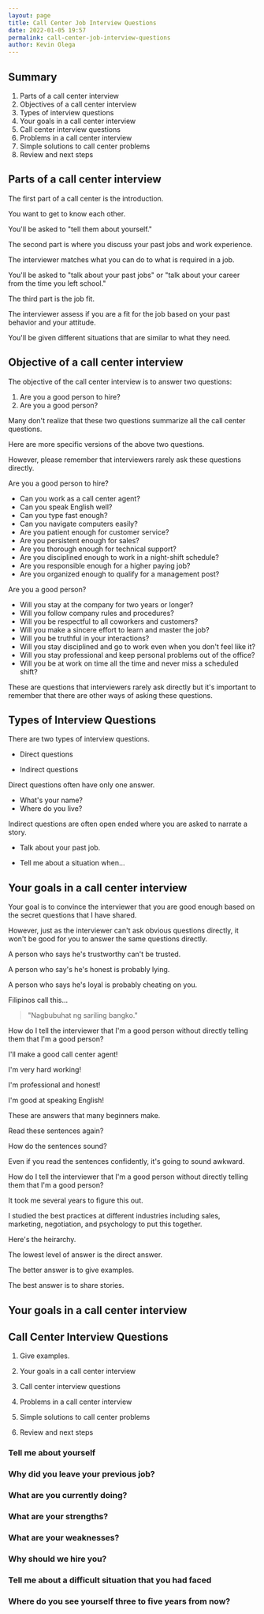 ```yaml
--- 
layout: page
title: Call Center Job Interview Questions
date: 2022-01-05 19:57
permalink: call-center-job-interview-questions
author: Kevin Olega 
--- 
```


## Summary

1. Parts of a call center interview
2. Objectives of a call center interview
3. Types of interview questions
3. Your goals in a call center interview
4. Call center interview questions
5. Problems in a call center interview
6. Simple solutions to call center problems
7. Review and next steps

## Parts of a call center interview

The first part of a call center is the introduction.

You want to get to know each other. 

You'll be asked to "tell them about yourself."

The second part is where you discuss your past jobs and work experience.

The interviewer matches what you can do to what is required in a job.

You'll be asked to "talk about your past jobs" or "talk about your career from the time you left school."

The third part is the job fit.

The interviewer assess if you are a fit for the job based on your past behavior and your attitude.

You'll be given different situations that are similar to what they need. 

## Objective of a call center interview

The objective of the call center interview is to answer two questions:

1. Are you a good person to hire?
2. Are you a good person?

Many don't realize that these two questions summarize all the call center questions. 

Here are more specific versions of the above two questions.

However, please remember that interviewers rarely ask these questions directly.

Are you a good person to hire?

- Can you work as a call center agent?
- Can you speak English well?
- Can you type fast enough?
- Can you navigate computers easily?
- Are you patient enough for customer service?
- Are you persistent enough for sales?
- Are you thorough enough for technical support?
- Are you disciplined enough to work in a night-shift schedule?
- Are you responsible enough for a higher paying job?
- Are you organized enough to qualify for a management post?

Are you a good person?

- Will you stay at the company for two years or longer?
- Will you follow company rules and procedures?
- Will you be respectful to all coworkers and customers?
- Will you make a sincere effort to learn and master the job?
- Will you be truthful in your interactions?
- Will you stay disciplined and go to work even when you don't feel like it?
- Will you stay professional and keep personal problems out of the office?
- Will you be at work on time all the time and never miss a scheduled shift?

These are questions that interviewers rarely ask directly but it's important to remember that there are other ways of asking these questions.


## Types of Interview Questions

There are two types of interview questions.

- Direct questions

- Indirect questions

Direct questions often have only one answer.

- What's your name?
- Where do you live?

Indirect questions are often open ended where you are asked to narrate a story.

- Talk about your past job.

- Tell me about a situation when...


## Your goals in a call center interview


Your goal is to convince the interviewer that you are good enough based on the secret questions that I have shared.

However, just as the interviewer can't ask obvious questions directly, it won't be good for you to answer the same questions directly.

A person who says he's trustworthy can't be trusted.

A person who say's he's honest is probably lying.

A person who says he's loyal is probably cheating on you.

Filipinos call this...

> "Nagbubuhat ng sariling bangko."

How do I tell the interviewer that I'm a good person without directly telling them that I'm a good person?

I'll make a good call center agent!

I'm very hard working!

I'm professional and honest!

I'm good at speaking English!

These are answers that many beginners make.

Read these sentences again?

How do the sentences sound?

Even if you read the sentences confidently, it's going to sound awkward.

How do I tell the interviewer that I'm a good person without directly telling them that I'm a good person?

It took me several years to figure this out.

I studied the best practices at different industries including sales, marketing, negotiation, and psychology to put this together.

Here's the heirarchy.

The lowest level of answer is the direct answer.

The better answer is to give examples.

The best answer is to share stories.

## Your goals in a call center interview

## Call Center Interview Questions 

1. Give examples.

3. Your goals in a call center interview
4. Call center interview questions
5. Problems in a call center interview
6. Simple solutions to call center problems
7. Review and next steps



### Tell me about yourself

### Why did you leave your previous job?

### What are you currently doing?

### What are your strengths?

### What are your weaknesses?

### Why should we hire you?

### Tell me about a difficult situation that you had faced

### Where do you see yourself three to five years from now?


